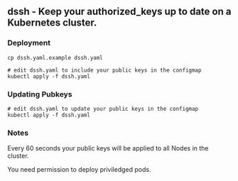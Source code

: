 ## dssh - Keep your authorized\_keys up to date on a Kubernetes cluster.

### Deployment

```
cp dssh.yaml.example dssh.yaml

# edit dssh.yaml to include your public keys in the configmap
kubectl apply -f dssh.yaml
```

### Updating Pubkeys

```
# edit dssh.yaml to update your public keys in the configmap
kubectl apply -f dssh.yaml
```

### Notes

Every 60 seconds your public keys will be applied to all Nodes in the cluster.

You need permission to deploy priviledged pods.

